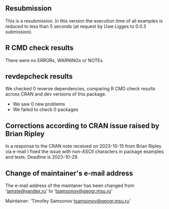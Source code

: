 ## Resubmission

This is a resubmission. In this version the execution time of all examples is reduced to less than 5 seconds (at request by Uwe Ligges to 0.0.3 submission).

## R CMD check results

There were no ERRORs, WARNINGs or NOTEs

## revdepcheck results

We checked 0 reverse dependencies, comparing R CMD check results across CRAN and dev versions of this package.

 * We saw 0 new problems
 * We failed to check 0 packages

## Corrections according to CRAN issue raised by Brian Ripley

In a response to the CRAN note received on 2023-10-15 from Brian Ripley via e-mail I fixed the issue with non-ASCII characters in package examples and tests. Deadline is 2023-10-29.

## Change of maintainer's e-mail address

The e-mail address of the maintaner has been changed from '<iamste@yandex.ru>' to '<tsamsonov@geogr.msu.ru>'

Maintainer: 'Timofey Samsonov <tsamsonov@geogr.msu.ru>'